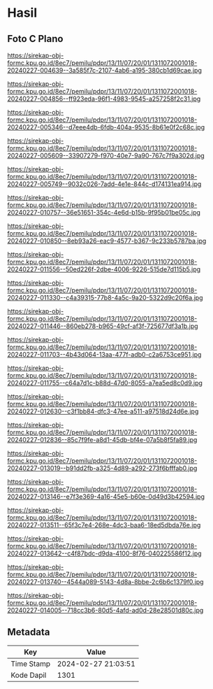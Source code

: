 # Hasil

## Foto C Plano

https://sirekap-obj-formc.kpu.go.id/8ec7/pemilu/pdpr/13/11/07/20/01/1311072001018-20240227-004639--3a585f7c-2107-4ab6-a195-380cb1d69cae.jpg

https://sirekap-obj-formc.kpu.go.id/8ec7/pemilu/pdpr/13/11/07/20/01/1311072001018-20240227-004856--ff923eda-96f1-4983-9545-a257258f2c31.jpg

https://sirekap-obj-formc.kpu.go.id/8ec7/pemilu/pdpr/13/11/07/20/01/1311072001018-20240227-005346--d7eee4db-6fdb-404a-9535-8b61e0f2c68c.jpg

https://sirekap-obj-formc.kpu.go.id/8ec7/pemilu/pdpr/13/11/07/20/01/1311072001018-20240227-005609--33907279-f970-40e7-9a90-767c7f9a302d.jpg

https://sirekap-obj-formc.kpu.go.id/8ec7/pemilu/pdpr/13/11/07/20/01/1311072001018-20240227-005749--9032c026-7add-4e1e-844c-d174131ea914.jpg

https://sirekap-obj-formc.kpu.go.id/8ec7/pemilu/pdpr/13/11/07/20/01/1311072001018-20240227-010757--36e51651-354c-4e6d-b15b-9f95b01be05c.jpg

https://sirekap-obj-formc.kpu.go.id/8ec7/pemilu/pdpr/13/11/07/20/01/1311072001018-20240227-010850--8eb93a26-eac9-4577-b367-9c233b5787ba.jpg

https://sirekap-obj-formc.kpu.go.id/8ec7/pemilu/pdpr/13/11/07/20/01/1311072001018-20240227-011556--50ed226f-2dbe-4006-9226-515de7d115b5.jpg

https://sirekap-obj-formc.kpu.go.id/8ec7/pemilu/pdpr/13/11/07/20/01/1311072001018-20240227-011330--c4a39315-77b8-4a5c-9a20-5322d9c20f6a.jpg

https://sirekap-obj-formc.kpu.go.id/8ec7/pemilu/pdpr/13/11/07/20/01/1311072001018-20240227-011446--860eb278-b965-49cf-af3f-725677df3a1b.jpg

https://sirekap-obj-formc.kpu.go.id/8ec7/pemilu/pdpr/13/11/07/20/01/1311072001018-20240227-011703--4b43d064-13aa-477f-adb0-c2a6753ce951.jpg

https://sirekap-obj-formc.kpu.go.id/8ec7/pemilu/pdpr/13/11/07/20/01/1311072001018-20240227-011755--c64a7d1c-b88d-47d0-8055-a7ea5ed8c0d9.jpg

https://sirekap-obj-formc.kpu.go.id/8ec7/pemilu/pdpr/13/11/07/20/01/1311072001018-20240227-012630--c3f1bb84-dfc3-47ee-a511-a97518d24d6e.jpg

https://sirekap-obj-formc.kpu.go.id/8ec7/pemilu/pdpr/13/11/07/20/01/1311072001018-20240227-012836--85c7f9fe-a8d1-45db-bf4e-07a5b8f5fa89.jpg

https://sirekap-obj-formc.kpu.go.id/8ec7/pemilu/pdpr/13/11/07/20/01/1311072001018-20240227-013019--b91dd2fb-a325-4d89-a292-273f6bfffab0.jpg

https://sirekap-obj-formc.kpu.go.id/8ec7/pemilu/pdpr/13/11/07/20/01/1311072001018-20240227-013146--e7f3e369-4a16-45e5-b60e-0d49d3b42594.jpg

https://sirekap-obj-formc.kpu.go.id/8ec7/pemilu/pdpr/13/11/07/20/01/1311072001018-20240227-013511--65f3c7e4-268e-4dc3-baa6-18ed5dbda76e.jpg

https://sirekap-obj-formc.kpu.go.id/8ec7/pemilu/pdpr/13/11/07/20/01/1311072001018-20240227-013642--c4f87bdc-d9da-4100-8f76-040225586f12.jpg

https://sirekap-obj-formc.kpu.go.id/8ec7/pemilu/pdpr/13/11/07/20/01/1311072001018-20240227-013740--4544a089-5143-4d8a-8bbe-2c6b6c1379f0.jpg

https://sirekap-obj-formc.kpu.go.id/8ec7/pemilu/pdpr/13/11/07/20/01/1311072001018-20240227-014005--718cc3b6-80d5-4afd-ad0d-28e28501d80c.jpg


## Metadata

| Key        | Value               |
| ---------- | ------------------- |
| Time Stamp | 2024-02-27 21:03:51 |
| Kode Dapil | 1301                |



